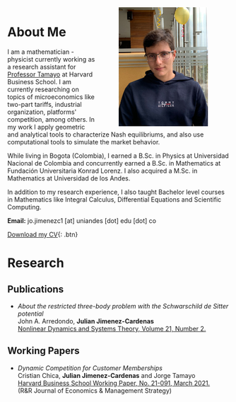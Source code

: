 <img  src="img/28d14edf-b685-4c7c-8272-4e59de6985fc.jpeg" style="float: right;vertical-align:middle;margin:0px 50px;max-width: 40%;height: auto;">

# About Me
I am a mathematician - physicist currently working as a research assistant for [Professor Tamayo](https://www.hbs.edu/faculty/Pages/profile.aspx?facId=1063486) at Harvard Business School. I am currently researching on topics of microeconomics like two-part tariffs, industrial organization, platforms' competition, among others. In my work I apply geometric and analytical tools to characterize Nash equilibriums, and also use computational tools to simulate the market behavior.

While living in Bogota (Colombia), I earned a B.Sc. in Physics at Universidad Nacional de Colombia and concurrently earned a B.Sc. in Mathematics at Fundación Universitaria Konrad Lorenz. I also acquired a M.Sc. in Mathematics at Universidad de los Andes.

In addition to my research experience, I also taught Bachelor level courses in Mathematics like Integral Calculus, Differential Equations and Scientific Computing. 

**Email:** jo.jimenezc1 [at] uniandes [dot] edu [dot] co

[Download my CV](Resume.pdf){: .btn}

# Research

## Publications

- *About the restricted three-body problem with the Schwarschild de Sitter potential*  
John A. Arredondo, **Julian Jimenez-Cardenas**  
[Nonlinear Dynamics and Systems Theory, Volume 21, Number 2.](https://e-ndst.kiev.ua/v21n2.htm)

## Working Papers
- *Dynamic Competition for Customer Memberships*  
Cristian Chica, **Julian Jimenez-Cardenas** and Jorge Tamayo  
[Harvard Business School Working Paper, No. 21-091, March 2021.](https://www.hbs.edu/ris/Publication%20Files/21-091_b70b4f05-e099-466c-b178-896cdf90f0e0.pdf)  
(R&R Journal of Economics & Management Strategy)

<script src="http://code.jquery.com/jquery-1.4.2.min.js"></script> <script> var x = document.getElementsByClassName("site-footer-credits"); setTimeout(() => { x[0].remove(); }, 10); </script>
